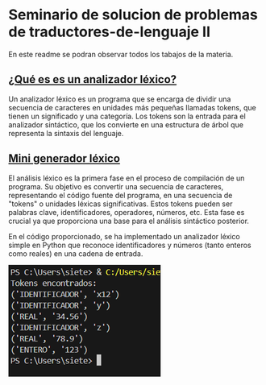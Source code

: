 # Seminario de solucion de problemas de traductores-de-lenguaje II 
En este readme se podran observar todos los tabajos de la materia.

## [¿Qué es es un analizador léxico?](https://github.com/Quetzal345/Traductores-de-lenguajeII/blob/433b93d2e190244fe7c2afbeac6a5a0a538065ca/que%20es_analizadorlexico_Delgado.pdf)
Un analizador léxico es un programa que se encarga de dividir una secuencia de
caracteres en unidades más pequeñas llamadas tokens, que tienen un significado y una
categoría. Los tokens son la entrada para el analizador sintáctico, que los convierte en
una estructura de árbol que representa la sintaxis del lenguaje.

## [Mini generador léxico](https://github.com/Quetzal345/Traductores-de-lenguajeII/blob/e28a8502635de06d21c78ad7348934c200c2f7c9/Modulo1/Mini_%20analizador%20.py)
El análisis léxico es la primera fase en el proceso de compilación de un programa. Su objetivo es convertir una secuencia de caracteres, representando el código fuente del programa, en una secuencia de "tokens" o unidades léxicas significativas. Estos tokens pueden ser palabras clave, identificadores, operadores, números, etc. Esta fase es crucial ya que proporciona una base para el análisis sintáctico posterior.

En el código proporcionado, se ha implementado un analizador léxico simple en Python que reconoce identificadores y números (tanto enteros como reales) en una cadena de entrada.

![](https://github.com/Quetzal345/Traductores-de-lenguajeII/blob/15fd0a9100648283dd43ed8ee5d6946673126b69/Capturas/cap1.png)




